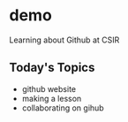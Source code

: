 # demo
Learning about Github at CSIR

## Today's Topics

- github website
- making a lesson
- collaborating on gihub


